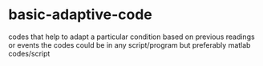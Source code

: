 # basic-adaptive-code
codes that help to adapt a particular condition based on previous readings or events
the codes could be in any script/program but preferably matlab codes/script
